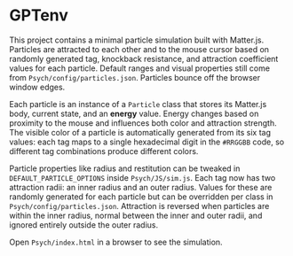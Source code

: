 # GPTenv

This project contains a minimal particle simulation built with Matter.js.
Particles are attracted to each other and to the mouse cursor based on
randomly generated tag, knockback resistance, and attraction coefficient
values for each particle. Default ranges and visual properties still come from
`Psych/config/particles.json`. Particles bounce off the browser window edges.

Each particle is an instance of a `Particle` class that stores its Matter.js
body, current state, and an **energy** value. Energy changes based on proximity
to the mouse and influences both color and attraction strength. The visible
color of a particle is automatically generated from its six tag values: each
tag maps to a single hexadecimal digit in the `#RRGGBB` code, so different tag
combinations produce different colors.

Particle properties like radius and restitution can be tweaked in
`DEFAULT_PARTICLE_OPTIONS` inside `Psych/JS/sim.js`. Each tag now has two
attraction radii: an inner radius and an outer radius. Values for these are
randomly generated for each particle but can be overridden per class in
`Psych/config/particles.json`. Attraction is reversed when particles are within
the inner radius, normal between the inner and outer radii, and ignored
entirely outside the outer radius.

Open `Psych/index.html` in a browser to see the simulation.
